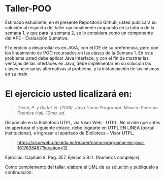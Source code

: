 # Taller-POO

Estimado estudiante, en el presente Repositorio Github, usted publicará su solución al respecto del taller opcionalmente propuesto en la tutoria de la semana 1, y que para la semana 2, se lo considera como un componente del APE - Evaluación Sumativa. 

El ejercicio a desarrollar es en JAVA, con el IDE de su preferencia, pero con los lineamiento de POO recursados en las clases de la Semana 1. En este problema usted debe aplicar Java Interface, y con el fin de mostrar las ventajas de las interfaces en Java, debe implementar en su solución las clases necesarias alternativas al problema, y la instanciación de las mismas en su main.

# El ejercicio usted licalizará en: 

> *Dietel, P. y Dietel, H. (2016). Java Como Programar. México: Pearson Prentice Hall. 10ma. ed.*

Disponible en la Biblioteca UTPL, vía Visor Web - UTPL. No olvide que antes de aperturar el siguiente enlace, debe logearte en UTPL EN LINEA (portal institucional), e ingresar al apartado de Biblioteca - Visor UTPL. 

> https://visorweb.utpl.edu.ec/reader/como-programar-en-java-1617638467?location=12

Ejercicio: Capitulo 8. Pag. 357. Ejercicio 8.11. (Números complejos).

Como complemento del taller, elabore el UML de su solución y publiquelo a continuación: 

